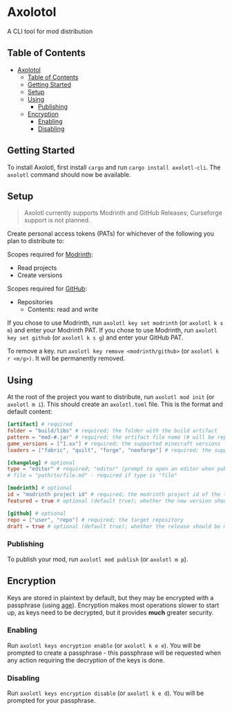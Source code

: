 # Axolotol

A CLI tool for mod distribution

## Table of Contents

- [Axolotol](#axolotol)
  - [Table of Contents](#table-of-contents)
  - [Getting Started](#getting-started)
  - [Setup](#setup)
  - [Using](#using)
    - [Publishing](#publishing)
  - [Encryption](#encryption)
    - [Enabling](#enabling)
    - [Disabling](#disabling)

## Getting Started

To install Axolotl, first install `cargo` and run `cargo install axolotl-cli`. The `axolotl` command should now be available.

## Setup

> Axolotl currently supports Modrinth and GitHub Releases; Curseforge support is not planned.

Create personal access tokens (PATs) for whichever of the following you plan to distribute to:

Scopes required for [Modrinth](https://modrinth.com/settings/pats):

- Read projects
- Create versions

Scopes required for [GitHub](https://github.com/settings/tokens?type=beta):

- Repositories
  - Contents: read and write

If you chose to use Modrinth, run `axolotl key set modrinth` (or `axolotl k s m`) and enter your Modrinth PAT. If you chose to use Modrinth, run `axolotl key set github` (or `axolotl k s g`) and enter your GitHub PAT.

To remove a key. run `axolotl key remove <modrinth/github>` (or `axolotl k r <m/g>)`. It will be permanently removed.

## Using

At the root of the project you want to distribute, run `axolotl mod init` (or `axolotl m i`). This should create an `axolotl.toml` file. This is the format and default content:

```toml
[artifact] # required
folder = "build/libs" # required; the folder with the build artifact
pattern = "mod-#.jar" # required; the artifact file name (# will be replaced with the version)
game_versions = ["1.xx"] # required; the supported minecraft versions
loaders = ["fabric", "quilt", "forge", "neoforge"] # required; the supported modloaders

[changelog] # optional
type = "editor" # required; "editor" (prompt to open an editor when publishing) or "file" (use the contents of a file)
# file = "path/to/file.md" - required if type is "file"

[modrinth] # optional
id = "modrinth project id" # required; the modrinth project id of the target project (can be found by clicking the three dots on the project page)
featured = true # optional (default true); whether the new version should be featured

[github] # optional
repo = ["user", "repo"] # required; the target repository
draft = true # optional (default true); whether the release should be marked as a draft to review before publishing
```

### Publishing

To publish your mod, run `axolotl mod publish` (or `axolotl m p`).

## Encryption

Keys are stored in plaintext by default, but they may be encrypted with a passphrase (using [age](https://crates.io/crates/age)). Encryption makes most operations slower to start up, as keys need to be decrypted, but it provides **much** greater security.

### Enabling

Run `axolotl keys encryption enable` (or `axolotl k e e`). You will be prompted to create a passphrase - this passphrase will be requested when any action requiring the decryption of the keys is done.

### Disabling

Run `axolotl keys encryption disable` (or `axolotl k e d`). You will be prompted for your passphrase.
